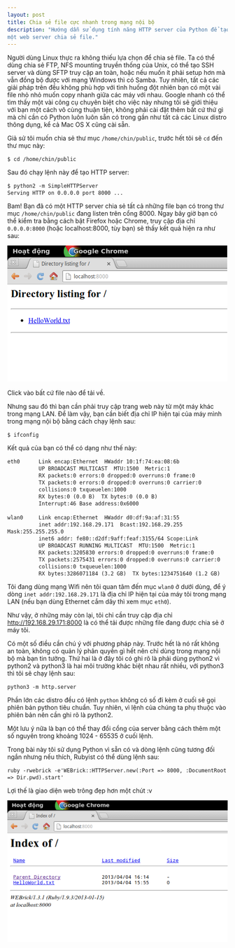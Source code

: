 ```yaml
---
layout: post
title: Chia sẻ file cực nhanh trong mạng nội bộ
description: "Hướng dẫn sử dụng tính năng HTTP server của Python để tạo
một web server chia sẻ file."
---
```


Người dùng Linux thực ra không thiếu lựa chọn để chia sẻ file. Ta có thể
dùng chia sẻ FTP, NFS mounting truyền thống của Unix, có thể tạo
SSH server và dùng SFTP truy cập an toàn, hoặc nếu muốn ít phải setup hơn
mà vẫn đồng bộ được với mạng Windows thì có Samba. Tuy nhiên, tất cả các
giải pháp trên đều không phù hợp với tình huống đột nhiên bạn có một vài
file nhỏ nhỏ muốn copy nhanh giữa các máy với nhau. Google nhanh có thể
tìm thấy một vài công cụ chuyên biệt cho việc này nhưng tôi sẽ giới thiệu
với bạn một cách vô cùng thuận tiện, không phải cài đặt thêm bất cứ thứ
gì mà chỉ cần có Python luôn luôn sẵn có trong gần như tất cả các Linux 
distro thông dụng, kể cả Mac OS X cũng cài sẵn.

Giả sử tôi muốn chia sẻ thư mục `/home/chin/public`, trước hết tôi sẽ `cd`
đến thư mục này:

    $ cd /home/chin/public
    
Sau đó chạy lệnh này để tạo HTTP server:

    $ python2 -m SimpleHTTPServer
    Serving HTTP on 0.0.0.0 port 8000 ...
    
Bam! Bạn đã có một HTTP server chia sẻ tất cả những file bạn có trong
thư mục `/home/chin/public` đang listen trên cổng 8000. Ngay bây giờ
bạn có thể kiểm tra bằng cách bật Firefox hoặc Chrome, truy cập địa chỉ
`0.0.0.0:8000` (hoặc localhost:8000, tùy bạn) sẽ thấy kết quả hiện ra
như sau:

![Truy cập từ browser](/assets/img/posts/2013-04-04-httpserver.png)

Click vào bất cứ file nào để tải về.

Nhưng sau đó thì bạn cần phải truy cập trang web này từ một máy khác
trong mạng LAN. Để làm vậy, bạn cần biết địa chỉ IP hiện tại của máy mình
trong mạng nội bộ bằng cách chạy lệnh sau:

    $ ifconfig

Kết quả của bạn có thể có dạng như thế này:

    eth0      Link encap:Ethernet  HWaddr 10:1f:74:ea:08:6b  
              UP BROADCAST MULTICAST  MTU:1500  Metric:1
              RX packets:0 errors:0 dropped:0 overruns:0 frame:0
              TX packets:0 errors:0 dropped:0 overruns:0 carrier:0
              collisions:0 txqueuelen:1000 
              RX bytes:0 (0.0 B)  TX bytes:0 (0.0 B)
              Interrupt:46 Base address:0x6000 

    wlan0     Link encap:Ethernet  HWaddr d0:df:9a:af:31:55  
              inet addr:192.168.29.171  Bcast:192.168.29.255  Mask:255.255.255.0
              inet6 addr: fe80::d2df:9aff:feaf:3155/64 Scope:Link
              UP BROADCAST RUNNING MULTICAST  MTU:1500  Metric:1
              RX packets:3205830 errors:0 dropped:0 overruns:0 frame:0
              TX packets:2575431 errors:0 dropped:0 overruns:0 carrier:0
              collisions:0 txqueuelen:1000 
              RX bytes:3286071184 (3.2 GB)  TX bytes:1234751640 (1.2 GB)
              
Tôi đang dùng mạng Wifi nên tôi quan tâm đến mục `wlan0` ở dưới dùng, để
ý dòng `inet addr:192.168.29.171` là địa chỉ IP hiện tại của máy tôi
trong mạng LAN (nếu bạn dùng Ethernet cắm dây thì xem mục `eth0`).

Như vậy, ở những máy còn lại, tôi chỉ cần truy cập địa chỉ
http://192.168.29.171:8000 là có thể tải được những file đang được chia
sẻ ở máy tôi.

Có một số điều cần chú ý với phương pháp này. Trước hết là nó rất không
an toàn, không có quản lý phân quyền gì hết nên chỉ dùng trong mạng nội
bộ mà bạn tin tưởng. Thứ hai là ở đây tôi có ghi rõ là phải dùng python2
vì python2 và python3 là hai môi trường khác biệt nhau rất nhiều, với
python3 thì tôi sẽ chạy lệnh sau:

    python3 -m http.server

Phần lớn các distro đều có lệnh `python` không có số đi kèm ở cuối sẽ
gọi phiên bản python tiêu chuẩn. Tuy nhiên, vì lệnh của chúng ta phụ
thuộc vào phiên bản nên cần ghi rõ là python2.

Một lưu ý nữa là bạn có thể thay đổi cổng của server bằng cách thêm một
số nguyên trong khoảng 1024 - 65535 ở cuối lệnh.

Trong bài này tôi sử dụng Python vì sẵn có và dòng lệnh cũng tương đối
ngắn nhưng nếu thích, Rubyist có thể dùng lệnh sau:

    ruby -rwebrick -e'WEBrick::HTTPServer.new(:Port => 8000, :DocumentRoot => Dir.pwd).start'

Lợi thế là giao diện web trông đẹp hơn một chút :v

![Ruby](/assets/img/posts/2013-04-04-ruby.png)

